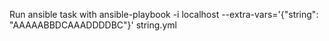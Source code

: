 Run ansible task with 
ansible-playbook -i localhost --extra-vars='{"string": "AAAAABBDCAAADDDDBC"}' string.yml

